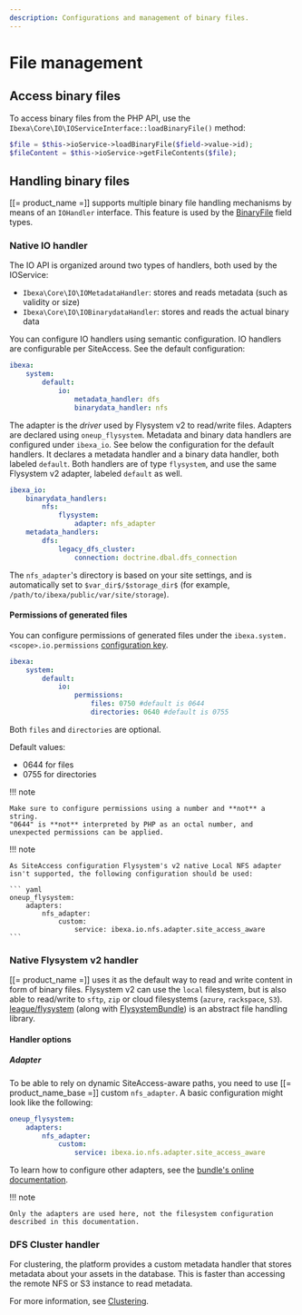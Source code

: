 ```yaml
---
description: Configurations and management of binary files.
---
```


# File management

## Access binary files

To access binary files from the PHP API, use the `Ibexa\Core\IO\IOServiceInterface::loadBinaryFile()` method:

```php
$file = $this->ioService->loadBinaryFile($field->value->id);
$fileContent = $this->ioService->getFileContents($file);
```

## Handling binary files

[[= product_name =]] supports multiple binary file handling mechanisms by means of an `IOHandler` interface. This feature is used by the [BinaryFile](imagefield.md) field types.

### Native IO handler

The IO API is organized around two types of handlers, both used by the IOService:

- `Ibexa\Core\IO\IOMetadataHandler`: stores and reads metadata (such as validity or size)
- `Ibexa\Core\IO\IOBinarydataHandler`: stores and reads the actual binary data

You can configure IO handlers using semantic configuration. IO handlers are configurable per SiteAccess.
See the default configuration:

``` yaml
ibexa:
    system:
        default:
            io:
                metadata_handler: dfs
                binarydata_handler: nfs
```

The adapter is the *driver* used by Flysystem v2 to read/write files. Adapters are declared using `oneup_flysystem`.
Metadata and binary data handlers are configured under `ibexa_io`. See below the configuration for the default handlers. It declares a metadata handler and a binary data handler, both labeled `default`. Both handlers are of type `flysystem`, and use the same Flysystem v2 adapter, labeled `default` as well.

``` yaml
ibexa_io:
    binarydata_handlers:
        nfs:
            flysystem:
                adapter: nfs_adapter
    metadata_handlers:
        dfs:
            legacy_dfs_cluster:
                connection: doctrine.dbal.dfs_connection
```

The `nfs_adapter`'s directory is based on your site settings, and is automatically set to `$var_dir$/$storage_dir$` (for example, `/path/to/ibexa/public/var/site/storage`).

#### Permissions of generated files

You can configure permissions of generated files under the `ibexa.system.<scope>.io.permissions` [configuration key](configuration.md#configuration-files).

``` yaml
ibexa:
    system:
        default:
            io:
                permissions:
                    files: 0750 #default is 0644
                    directories: 0640 #default is 0755
```

Both `files` and `directories` are optional.

Default values:

- 0644 for files
- 0755 for directories

!!! note

    Make sure to configure permissions using a number and **not** a string.
    "0644" is **not** interpreted by PHP as an octal number, and unexpected permissions can be applied.

!!! note

    As SiteAccess configuration Flysystem's v2 native Local NFS adapter isn't supported, the following configuration should be used:

    ``` yaml
    oneup_flysystem:
        adapters:
            nfs_adapter:
                custom:
                    service: ibexa.io.nfs.adapter.site_access_aware
    ```


### Native Flysystem v2 handler

[[= product_name =]] uses it as the default way to read and write content in form of binary files.
Flysystem v2 can use the `local` filesystem, but is also able to read/write to `sftp`, `zip` or cloud filesystems (`azure`, `rackspace`, `S3`).
[league/flysystem](https://flysystem.thephpleague.com/docs/) (along with [FlysystemBundle](https://github.com/1up-lab/OneupFlysystemBundle/)) is an abstract file handling library.

#### Handler options

##### Adapter

To be able to rely on dynamic SiteAccess-aware paths, you need to use [[= product_name_base =]] custom `nfs_adapter`.
A basic configuration might look like the following:

``` yaml
oneup_flysystem:
    adapters:
        nfs_adapter:
            custom:
                service: ibexa.io.nfs.adapter.site_access_aware
```

To learn how to configure other adapters, see the [bundle's online documentation](https://github.com/1up-lab/OneupFlysystemBundle/blob/main/doc/index.md#step3-configure-your-filesystems).

!!! note

    Only the adapters are used here, not the filesystem configuration described in this documentation.

### DFS Cluster handler

For clustering, the platform provides a custom metadata handler that stores metadata about your assets in the database.
This is faster than accessing the remote NFS or S3 instance to read metadata.

For more information, see [Clustering](clustering.md).

